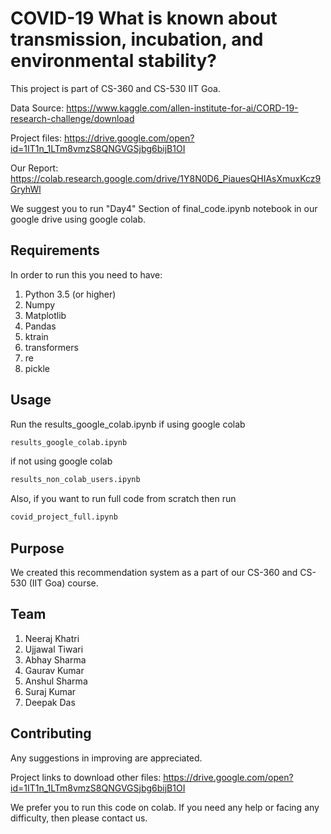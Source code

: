 # COVID-19 What is known about transmission, incubation, and environmental stability?
This project is part of CS-360 and CS-530 IIT Goa.

Data Source: https://www.kaggle.com/allen-institute-for-ai/CORD-19-research-challenge/download

Project files: https://drive.google.com/open?id=1IT1n_1LTm8vmzS8QNGVGSjbg6bijB1OI

Our Report: https://colab.research.google.com/drive/1Y8N0D6_PiauesQHIAsXmuxKcz9GryhWl

We suggest you to run "Day4" Section of final_code.ipynb notebook in our google drive using google colab.

## Requirements
In order to run this you need to have:
  1. Python 3.5 (or higher)
  2. Numpy
  3. Matplotlib
  4. Pandas
  5. ktrain
  6. transformers
  7. re
  8. pickle
  
## Usage
Run the results_google_colab.ipynb if using google colab
```bash
results_google_colab.ipynb
```

if not using google colab
```bash
results_non_colab_users.ipynb
```

Also, if you want to run full code from scratch then run
```bash
covid_project_full.ipynb
```

## Purpose
We created this recommendation system as a part of our CS-360 and CS-530 (IIT Goa) course.

## Team
1. Neeraj Khatri
2. Ujjawal Tiwari
3. Abhay Sharma
4. Gaurav Kumar
5. Anshul Sharma
6. Suraj Kumar
7. Deepak Das

## Contributing
Any suggestions in improving are appreciated.


Project links to download other files: https://drive.google.com/open?id=1IT1n_1LTm8vmzS8QNGVGSjbg6bijB1OI

We prefer you to run this code on colab. If you need any help or facing any difficulty, then please contact us. 
